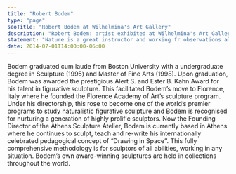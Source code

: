 ```yaml
---
title: "Robert Bodem"
type: "page"
seoTitle: "Robert Bodem at Wilhelmina's Art Gallery"
description: "Robert Bodem: artist exhibited at Wilhelmina's Art Gallery."
statement: "Nature is a great instructor and working fr observations allows me to unlock some of her mysteries. The forms that I a bring to the surface should clarify my interpretation of human relationships. nature is an impossibility, but to seek an understanding of particular human to attempt to clarify emotional content through silent sculptural form is. I necessary to study from life, drawing on the inspiration I receive from the an attempt to make poetry of the form. Ultimately, presenting the viewer with essential forms expanding our knowledge and ideas of how we interrelate to one another."
date: 2014-07-01T14:00:00-06:00
---
```


Bodem graduated cum laude from Boston University with a undergraduate degree in Sculpture (1995) and Master of Fine Arts (1998). Upon graduation, Bodem was awarded the prestigious Alert S. and Ester B. Kahn Award for his talent in figurative sculpture. This facilitated Bodem’s move to Florence, Italy where he founded the Florence Academy of Art’s sculpture program. Under his directorship, this rose to become one of the world’s premier programs to study naturalistic figurative sculpture and Bodem is recognised for nurturing a generation of highly prolific sculptors. Now the Founding Director of the Athens Sculpture Atelier, Bodem is currently based in Athens where he continues to sculpt, teach and re-write his internationally celebrated pedagogical concept of “Drawing in Space’’. This fully comprehensive methodology is for sculptors of all abilities, working in any situation. Bodem’s own award-winning sculptures are held in collections throughout the world.
